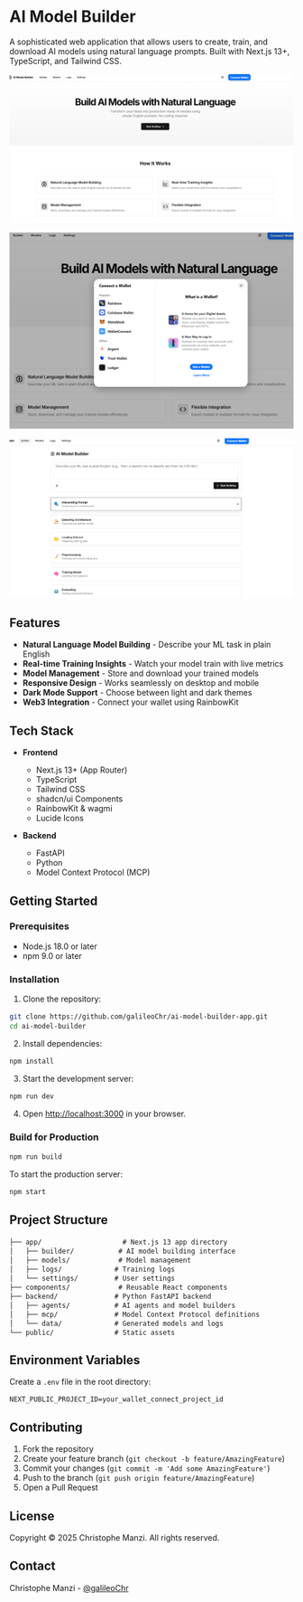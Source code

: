 # AI Model Builder

A sophisticated web application that allows users to create, train, and download AI models using natural language prompts. Built with Next.js 13+, TypeScript, and Tailwind CSS.

![alt text](<Screenshot 2025-03-27 001449.png>)

![alt text](<Screenshot 2025-03-27 001504.png>)

![alt text](<Screenshot 2025-03-27 001517.png>)

## Features

- **Natural Language Model Building** - Describe your ML task in plain English
- **Real-time Training Insights** - Watch your model train with live metrics
- **Model Management** - Store and download your trained models
- **Responsive Design** - Works seamlessly on desktop and mobile
- **Dark Mode Support** - Choose between light and dark themes
- **Web3 Integration** - Connect your wallet using RainbowKit

## Tech Stack

- **Frontend**
  - Next.js 13+ (App Router)
  - TypeScript
  - Tailwind CSS
  - shadcn/ui Components
  - RainbowKit & wagmi
  - Lucide Icons

- **Backend**
  - FastAPI
  - Python
  - Model Context Protocol (MCP)

## Getting Started

### Prerequisites

- Node.js 18.0 or later
- npm 9.0 or later

### Installation

1. Clone the repository:
```bash
git clone https://github.com/galileoChr/ai-model-builder-app.git
cd ai-model-builder
```

2. Install dependencies:
```bash
npm install
```

3. Start the development server:
```bash
npm run dev
```

4. Open [http://localhost:3000](http://localhost:3000) in your browser.

### Build for Production

```bash
npm run build
```

To start the production server:
```bash
npm start
```

## Project Structure

```
├── app/                    # Next.js 13 app directory
│   ├── builder/           # AI model building interface
│   ├── models/            # Model management
│   ├── logs/             # Training logs
│   └── settings/         # User settings
├── components/            # Reusable React components
├── backend/              # Python FastAPI backend
│   ├── agents/           # AI agents and model builders
│   ├── mcp/              # Model Context Protocol definitions
│   └── data/             # Generated models and logs
└── public/               # Static assets
```

## Environment Variables

Create a `.env` file in the root directory:

```env
NEXT_PUBLIC_PROJECT_ID=your_wallet_connect_project_id
```

## Contributing

1. Fork the repository
2. Create your feature branch (`git checkout -b feature/AmazingFeature`)
3. Commit your changes (`git commit -m 'Add some AmazingFeature'`)
4. Push to the branch (`git push origin feature/AmazingFeature`)
5. Open a Pull Request

## License

Copyright © 2025 Christophe Manzi. All rights reserved.

## Contact

Christophe Manzi - [@galileoChr](https://github.com/galileoChr)
